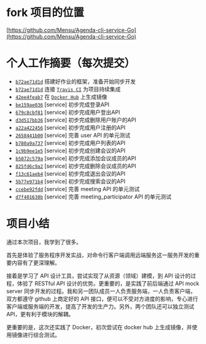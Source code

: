 # fork 项目的位置

[https://github.com/Mensu/Agenda-cli-service-Go](https://github.com/Mensu/Agenda-cli-service-Go)

# 个人工作摘要（每次提交）

- [``b72ae71d1d``](https://github.com/Mensu/Agenda-cli-service-Go/commit/b72ae71d1d) 搭建好作业的框架，准备开始同步开发
- [``b72ae71d1d``](https://github.com/Mensu/Agenda-cli-service-Go/commit/b72ae71d1d) 连接 [``Travis CI``](https://travis-ci.org/Mensu/Agenda-cli-service-Go) 为项目持续集成
- [``42ee4feab7``](https://github.com/Mensu/Agenda-cli-service-Go/commit/42ee4feab7) 在 [``Docker Hub``](https://hub.docker.com/r/mensu/agenda-cli-service-go/) 上生成镜像
- [``be159ae036``](https://github.com/Mensu/Agenda-cli-service-Go/commit/be159ae036) [service] 初步完成登录API
- [``679c8cbf81``](https://github.com/Mensu/Agenda-cli-service-Go/commit/679c8cbf81) [service] 初步完成用户登出API
- [``d3d517bb36``](https://github.com/Mensu/Agenda-cli-service-Go/commit/d3d517bb36) [service] 初步完成删除用户账户的API
- [``a22a422456``](https://github.com/Mensu/Agenda-cli-service-Go/commit/a22a422456) [service] 初步完成用户注册的API
- [``2658441b00``](https://github.com/Mensu/Agenda-cli-service-Go/commit/2658441b00) [service] 完善 user API 的单元测试
- [``b780a9a737``](https://github.com/Mensu/Agenda-cli-service-Go/commit/b780a9a737) [service] 初步完成用户列表的API
- [``1c9b9ee1e5``](https://github.com/Mensu/Agenda-cli-service-Go/commit/1c9b9ee1e5) [service] 初步完成创建会议的API
- [``b5072c579a``](https://github.com/Mensu/Agenda-cli-service-Go/commit/b5072c579a) [service] 初步完成添加会议成员的API
- [``825fd6c9a2``](https://github.com/Mensu/Agenda-cli-service-Go/commit/825fd6c9a2) [service] 初步完成删除会议成员的API
- [``f13c61aeb4``](https://github.com/Mensu/Agenda-cli-service-Go/commit/f13c61aeb4) [service] 初步完成退出会议的API
- [``5b77e971b4``](https://github.com/Mensu/Agenda-cli-service-Go/commit/5b77e971b4) [service] 初步完成搜索会议的API
- [``ccebe92fdd``](https://github.com/Mensu/Agenda-cli-service-Go/commit/ccebe92fdd) [service] 完善 meeting API 的单元测试
- [``d7f401638b``](https://github.com/Mensu/Agenda-cli-service-Go/commit/d7f401638b) [service] 完善 meeting_participator API 的单元测试

# 项目小结

通过本次项目，我学到了很多。

首先是体验了服务程序开发实战，对命令行客户端调用远端服务这一服务开发的重要内容有了更深理解。

接着是学习了 API 设计工具，尝试实现了从资源（领域）建模，到 API 设计的过程，体验了 RESTful API 设计的优势。更重要的，是实践了前后端通过 API mock server 同步开发的过程。我和另一团队成员一人负责服务端，一人负责客户端，双方都遵守 github 上商定好的 API 接口，便可以不受对方进度的影响，专心进行客户端或服务端的开发，提高了开发的生产力。另外，两个团队还可以独立测试 API，更有利于模块的解耦。

更重要的是，这次还实践了 Docker，初次尝试在 docker hub 上生成镜像，并使用镜像进行综合测试。

